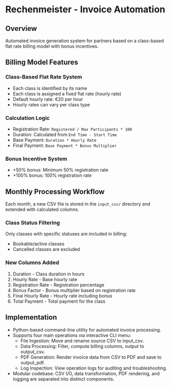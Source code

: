 
# Rechenmeister - Invoice Automation

## Overview

Automated invoice generation system for partners based on a class-based flat rate billing model with bonus incentives.


## Billing Model Features

### Class-Based Flat Rate System
- Each class is identified by its name
- Each class is assigned a fixed flat rate (hourly rate)
- Default hourly rate: €20 per hour
- Hourly rates can vary per class type

### Calculation Logic
- Registration Rate: `Registered / Max Participants * 100`
- Duration: Calculated from `End Time - Start Time`
- Base Payment: `Duration * Hourly Rate`
- Final Payment: `Base Payment * Bonus Multiplier`

### Bonus Incentive System
- +50% bonus: Minimum 50% registration rate
- +100% bonus: 100% registration rate


## Monthly Processing Workflow

Each month, a new CSV file is stored in the `input_csv/` directory and extended with calculated columns.

### Class Status Filtering
Only classes with specific statuses are included in billing:
- Bookable/active classes
- Cancelled classes are excluded

### New Columns Added
1. Duration - Class duration in hours
2. Hourly Rate - Base hourly rate
3. Registration Rate - Registration percentage
4. Bonus Factor - Bonus multiplier based on registration rate
5. Final Hourly Rate - Hourly rate including bonus
6. Total Payment - Total payment for the class


## Implementation

- Python-based command-line utility for automated invoice processing.
- Supports four main operations via interactive CLI menu:
  - File Ingestion: Move and rename source CSV to input_csv.
  - Data Processing: Filter, compute billing columns, output to output_csv.
  - PDF Generation: Render invoice data from CSV to PDF and save to output_pdf.
  - Log Inspection: View operation logs for auditing and troubleshooting.
- Modular codebase: CSV I/O, data transformation, PDF rendering, and logging are separated into distinct components.